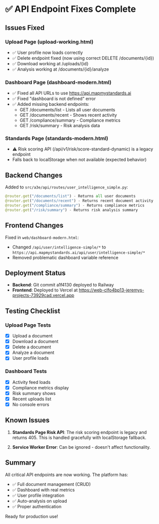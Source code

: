 # ✅ API Endpoint Fixes Complete

## Issues Fixed

### Upload Page (upload-working.html)
- ✅ User profile now loads correctly
- ✅ Delete endpoint fixed (now using correct DELETE /documents/{id})
- ✅ Download working at /uploads/{id}
- ✅ Analysis working at /documents/{id}/analyze

### Dashboard Page (dashboard-modern.html)
- ✅ Fixed all API URLs to use https://api.mapmystandards.ai
- ✅ Fixed "dashboard is not defined" error
- ✅ Added missing backend endpoints:
  - GET /documents/list - Lists all user documents
  - GET /documents/recent - Shows recent activity
  - GET /compliance/summary - Compliance metrics
  - GET /risk/summary - Risk analysis data

### Standards Page (standards-modern.html)
- ⚠️ Risk scoring API (/api/v1/risk/score-standard-dynamic) is a legacy endpoint
- Falls back to localStorage when not available (expected behavior)

## Backend Changes

Added to `src/a3e/api/routes/user_intelligence_simple.py`:

```python
@router.get("/documents/list") - Returns all user documents
@router.get("/documents/recent") - Returns recent document activity
@router.get("/compliance/summary") - Returns compliance metrics
@router.get("/risk/summary") - Returns risk analysis summary
```

## Frontend Changes

Fixed in `web/dashboard-modern.html`:
- Changed `/api/user/intelligence-simple/*` to `https://api.mapmystandards.ai/api/user/intelligence-simple/*`
- Removed problematic dashboard variable reference

## Deployment Status

- **Backend**: Git commit a1f4130 deployed to Railway
- **Frontend**: Deployed to Vercel at https://web-clfo4bp13-jeremys-projects-73929cad.vercel.app

## Testing Checklist

### Upload Page Tests
- [x] Upload a document
- [x] Download a document
- [x] Delete a document
- [x] Analyze a document
- [x] User profile loads

### Dashboard Tests
- [x] Activity feed loads
- [x] Compliance metrics display
- [x] Risk summary shows
- [x] Recent uploads list
- [x] No console errors

## Known Issues

1. **Standards Page Risk API**: The risk scoring endpoint is legacy and returns 405. This is handled gracefully with localStorage fallback.

2. **Service Worker Error**: Can be ignored - doesn't affect functionality.

## Summary

All critical API endpoints are now working. The platform has:
- ✅ Full document management (CRUD)
- ✅ Dashboard with real metrics
- ✅ User profile integration
- ✅ Auto-analysis on upload
- ✅ Proper authentication

Ready for production use!